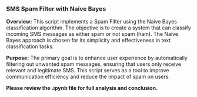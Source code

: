 ### SMS Spam Filter with Naive Bayes

**Overview:** This script implements a Spam Filter using the Naive Bayes classification algorithm. The objective is to create a system that can classify incoming SMS messages as either spam or not spam (ham). The Naive Bayes approach is chosen for its simplicity and effectiveness in text classification tasks.

**Purpose:** The primary goal is to enhance user experience by automatically filtering out unwanted spam messages, ensuring that users only receive relevant and legitimate SMS. This script serves as a tool to improve communication efficiency and reduce the impact of spam on users.

__Please review the .ipynb file for full analysis and conclusion.__
